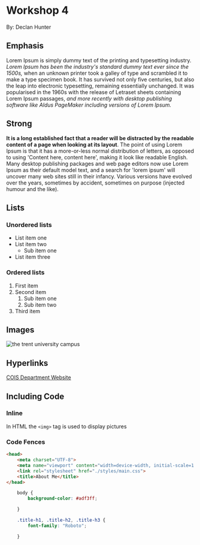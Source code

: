 # Workshop 4

By: Declan Hunter

## Emphasis

Lorem Ipsum is simply dummy text of the printing and typesetting industry. *Lorem Ipsum has been the industry's standard dummy text ever since the 1500s,* when an unknown printer took a galley of type and scrambled it to make a type specimen book. It has survived not only five centuries, but also the leap into electronic typesetting, remaining essentially unchanged. It was popularised in the 1960s with the release of Letraset sheets containing Lorem Ipsum passages, _and more recently with desktop publishing software like Aldus PageMaker including versions of Lorem Ipsum._

## Strong

**It is a long established fact that a reader will be distracted by the readable content of a page when looking at its layout**. The point of using Lorem Ipsum is that it has a more-or-less normal distribution of letters, as opposed to using 'Content here, content here', making it look like readable English. Many desktop publishing packages and web page editors now use Lorem Ipsum as their default model text, and a search for 'lorem ipsum' will uncover many web sites still in their infancy. Various versions have evolved over the years, sometimes by accident, sometimes on purpose (injected humour and the like).

## Lists

### Unordered lists

- List item one
- List item two
    - Sub item one
- List item three

### Ordered lists

1. First item
2. Second item 
    1. Sub item one
    2. Sub item two
3. Third item

## Images 

![the trent university campus](./img/trentu.jpeg)

## Hyperlinks 

[COIS Department Website](https://my.trentu.ca/portal/) 

## Including Code 

### Inline 

In HTML the `<img>` tag is used to display pictures

### Code Fences 

```html
<head>
    <meta charset="UTF-8">
    <meta name="viewport" content="width=device-width, initial-scale=1.0">
    <link rel="stylesheet" href="./styles/main.css">
    <title>About Me</title>
</head>
```

```css
    body {
        background-color: #adf3ff;

    }

    .title-h1, .title-h2, .title-h3 {
        font-family: "Roboto";

    }
```
